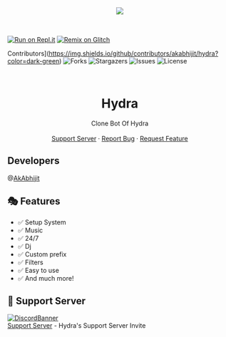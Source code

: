 <center><img src="https://capsule-render.vercel.app/api?type=waving&color=gradient&height=200&section=header&text=Hydra&fontSize=80&fontAlignY=35&animation=twinkling&fontColor=gradient" /></center>
<br>
<br />

[![Run on Repl.it](https://replit.com/badge/github/akabhijit/hydra)](https://repl.it/github/akabhijit/hydra)
[![Remix on Glitch](https://cdn.glitch.com/2703baf2-b643-4da7-ab91-7ee2a2d00b5b%2Fremix-button.svg)](https://glitch.com/edit/#!/import/github/akabhijit/hydra)

Contributors](https://img.shields.io/github/contributors/akabhijit/hydra?color=dark-green) ![Forks](https://img.shields.io/github/forks/akabhijit/hydra?style=social) ![Stargazers](https://img.shields.io/github/stars/akabhijit/hydra?style=social) ![Issues](https://img.shields.io/github/issuesakabhijit/hydra) ![License](https://img.shields.io/github/license/akabhijit/hydra)

<!-- PROJECT LOGO -->
<br />
<p align="center">

  <h1 align="center">Hydra</h1>

  <p align="center">
    Clone Bot Of Hydra
    <br />
    <br />
    <a href="https://discord.gg/UaMcC4PrYH">Support Server</a>
    ·
    <a href="https://github.com/akabhijit/hydra/issues">Report Bug</a>
    ·
    <a href="https://github.com/akabhijit/hydra/issues">Request Feature</a>
  </p>
</p>

## Developers

@[AkAbhijit](https://github.com/akabhijit/)

## 🎭 Features

- ✅ Setup System
- ✅ Music
- ✅ 24/7
- ✅ Dj
- ✅ Custom prefix
- ✅ Filters
- ✅ Easy to use
- ✅ And much more!

## 💌 Support Server

[![DiscordBanner](https://invidget.switchblade.xyz/UaMcC4PrYH)](https://discord.gg/UaMcC4PrYH)<br />
[Support Server](https://discord.gg/UaMcC4PrYH) - Hydra's Support Server Invite
